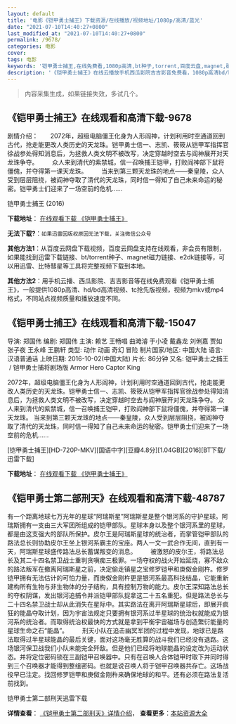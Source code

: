 ```yaml
---
layout: default
title: '电影《铠甲勇士捕王》下载资源/在线播放/视频地址/1080p/高清/蓝光'
date: "2021-07-10T14:40:27+0800"
last_modified_at: "2021-07-10T14:40:27+0800"
permalink: /9678/
categories: 电影
cover:
tags: 电影
keywords: '铠甲勇士捕王,在线免费看,1080p高清,bt种子,torrent,百度云盘,magnet,磁力链,迅雷下载资源'
description: '《铠甲勇士捕王》在线云播放手机西瓜影院吉吉影音免费看，1080p高清bd/hd未删减完整版和tc抢先枪版，mkv/mp4格式，附带bt/torrent种子、magnet/磁力链、百度云盘、网盘资源迅雷下载链接'
---
```


>内容采集生成，如果链接失效，多试几个。


## 《铠甲勇士捕王》在线观看和高清下载-9678

剧情介绍：　　2072年，超级电脑僵王化身为人形阎神，计划利用时空通道回到古代，抢走能更改人类历史的天龙珠。铠甲勇士信一、志凯、筱筱从铠甲军指挥官徐战参处得知消息后，为拯救人类文明不被改写，决定穿越时空去与阎神展开对天龙珠争夺。 　　众人来到清代的紫禁城，信一召唤捕王铠甲，打败阎神部下鼠将僵傀，并夺得第一课天龙珠。 　　当来到第三颗天龙珠的地点——秦皇陵，众人受到层层阻挠，被阎神夺取了清代的天龙珠，同时信一得知了自己未来命运的秘密。铠甲勇士们迎来了一场空前的危机……


铠甲勇士捕王 (2016)

**下载地址**： [在线观看下载 《铠甲勇士捕王》](https://www.btbtdy.me/btdy/dy9150.html) 


**无法下载?**：`如果迅雷因版权原因无法下载，关注微信公众号 `

**其他方法1**：从百度云网盘下载视频，百度云网盘支持在线观看，非会员有限制，如果能找到迅雷下载链接、bt/torrent种子、magnet磁力链接、e2dk链接等，可以用迅雷、比特彗星等工具将完整视频下载到本地。

**其他方法2**：用手机云播、西瓜影院、吉吉影音等在线免费观看《铠甲勇士捕王》，一般提供1080p高清、hd/bd高清视频、tc抢先版视频，视频为mkv或mp4格式，不同站点视频质量和播放速度不同。


## 《铠甲勇士捕王》在线观看和高清下载-15047

导演: 郑国伟 编剧: 郑国伟 主演: 赖艺 王畅唱 曲澔濬 于小凌 戴鑫龙 刘俐嘉 贾如 张子夜 王永峰 王鹏轩 类型: 动作 动画 奇幻 冒险 制片国家/地区: 中国大陆 语言: 汉语普通话 上映日期: 2016-10-02(中国大陆) 片长: 86分钟 又名: 铠甲勇士之捕王  / 铠甲勇士捕将剧场版 Armor Hero Captor King

2072年，超级电脑僵王化身为人形阎神，计划利用时空通道回到古代，抢走能更改人类历史的天龙珠。铠甲勇士信一、志凯、筱筱从铠甲军指挥官徐战参处得知消息后，为拯救人类文明不被改写，决定穿越时空去与阎神展开对天龙珠争夺。 众人来到清代的紫禁城，信一召唤捕王铠甲，打败阎神部下鼠将僵傀，并夺得第一课天龙珠。 当来到第三颗天龙珠的地点——秦皇陵，众人受到层层阻挠，被阎神夺取了清代的天龙珠，同时信一得知了自己未来命运的秘密。铠甲勇士们迎来了一场空前的危机……


[铠甲勇士捕王][HD-720P-MKV][国语中字][豆瓣4.8分][1.04GB][2016][BT下载/迅雷下载]

**下载地址**： [在线观看下载 《铠甲勇士捕王》](https://www.btdx8.com/torrent/armor_hero_captor_king_2016.html) 


## 《铠甲勇士第二部刑天》在线观看和高清下载-48787

有一个距离地球七万光年的星球“阿瑞斯星”阿瑞斯星是整个银河系的守护星球。阿瑞斯拥有一支由三大军团所组成的铠甲部队。星球本身以及整个银河系里的星球，都是由这支强大的部队所保护。皮尔王是阿瑞斯星球的统治者，而掌管铠甲部队的路法总长则协助皮尔王坐上银河系霸主的宝座。两人一文一武合作无间，直到有一天，阿瑞斯星球盛传路法总长蓄谋叛变的消息。 　　被激怒的皮尔王，将路法总长及其二十四名禁卫战士重判贪嗔痴三极罪。一场夺权的战火开始延烧，寡不敌众的路法叛军在撤离阿瑞斯星之前，决定偷走镇星之宝修罗铠甲和庚伮金刚杵。修罗铠甲拥有无法估计的可怕力量，而庚伮金刚杵更是银河系最高科技结晶，它能重新建构所有生物与非生物体的分子结构，具有控制万物的能力。皮尔王深知路法总长的夺权阴谋，发出银河追捕令并派铠甲部队捉拿这二十五名重犯。但是路法总长与二十四名禁卫战士却从此消失在星际中。其实路法在离开阿瑞斯星球后，即展开疯狂的能晶夺取计划，因为宇宙法规定只要拥有银河系过半星球的统治权就能成为银河系的统治者。而取得统治权最快的方式就是拿到平衡宇宙磁场与创造繁衍能量的星球生命之石“能晶”。 　　刑天小队在追击幽冥军团的过程中发现，地球已是路法取得过半星球能晶的最后关键，面对这场毫无胜算的战斗我们已经没有退路。这场银河保卫战我们小队未能完全歼敌。但是他们已经将地球能晶的设定改为运动状态。并将定位密码锁在三副铠甲召唤器中。只有在召唤人合体铠甲时取下并同时得到三个召唤器才能得到整组密码。也就是说召唤人将于铠甲召唤器共存亡。这场战役早已注定。找回修罗铠甲和庚伮金刚杵来确保地球的和平。还有必须在路法复活前找到。


铠甲勇士第二部刑天迅雷下载

**详情查看**： [《铠甲勇士第二部刑天》详情介绍](/movie/48787/)， **查看更多**：[本站资源大全](/movie/t/all/)

